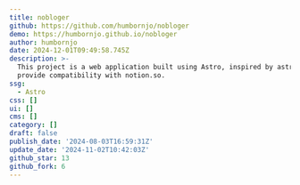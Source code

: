 ```yaml
---
title: nobloger
github: https://github.com/humbornjo/nobloger
demo: https://humbornjo.github.io/nobloger
author: humbornjo
date: 2024-12-01T09:49:58.745Z
description: >-
  This project is a web application built using Astro, inspired by astro-nano,
  provide compatibility with notion.so.
ssg:
  - Astro
css: []
ui: []
cms: []
category: []
draft: false
publish_date: '2024-08-03T16:59:31Z'
update_date: '2024-11-02T10:42:03Z'
github_star: 13
github_fork: 6
---
```

